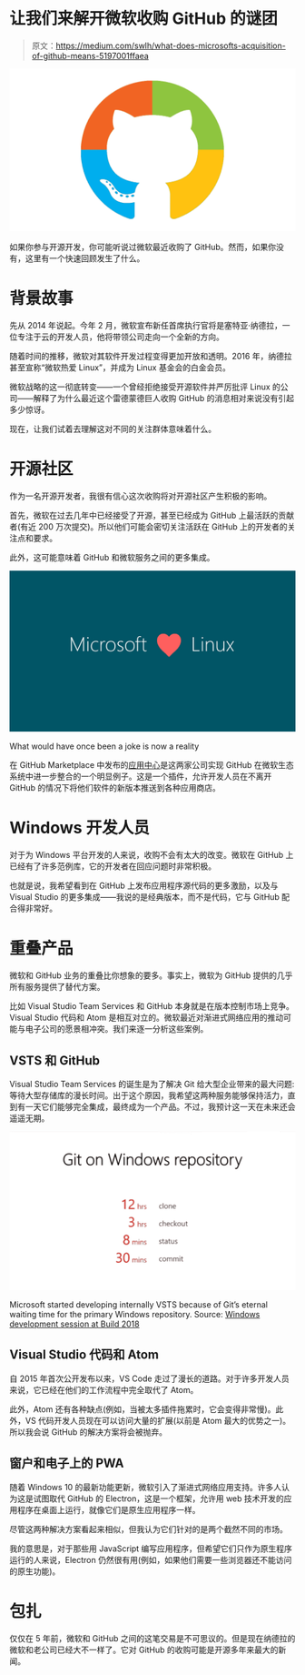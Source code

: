 # 让我们来解开微软收购 GitHub 的谜团

> 原文：<https://medium.com/swlh/what-does-microsofts-acquisition-of-github-means-5197001ffaea>

![](img/fab1ca7b0f64757882027e61c764d060.png)

如果你参与开源开发，你可能听说过微软最近收购了 GitHub。然而，如果你没有，这里有一个快速回顾发生了什么。

# 背景故事

先从 2014 年说起。今年 2 月，微软宣布新任首席执行官将是塞特亚·纳德拉，一位专注于云的开发人员，他将带领公司走向一个全新的方向。

随着时间的推移，微软对其软件开发过程变得更加开放和透明。2016 年，纳德拉甚至宣称“微软热爱 Linux”，并成为 Linux 基金会的白金会员。

微软战略的这一彻底转变——一个曾经拒绝接受开源软件并严厉批评 Linux 的公司——解释了为什么最近这个雷德蒙德巨人收购 GitHub 的消息相对来说没有引起多少惊讶。

现在，让我们试着去理解这对不同的关注群体意味着什么。

# 开源社区

作为一名开源开发者，我很有信心这次收购将对开源社区产生积极的影响。

首先，微软在过去几年中已经接受了开源，甚至已经成为 GitHub 上最活跃的贡献者(有近 200 万次提交)。所以他们可能会密切关注活跃在 GitHub 上的开发者的关注点和要求。

此外，这可能意味着 GitHub 和微软服务之间的更多集成。

![](img/9d0a0671d949c9d4e9a1f986b41ae7d6.png)

What would have once been a joke is now a reality

在 GitHub Marketplace 中发布的[应用中心](https://blogs.msdn.microsoft.com/vsappcenter/microsoft-build-2018-github-integration-faster-devops-and-new-distribution-features/)是这两家公司实现 GitHub 在微软生态系统中进一步整合的一个明显例子。这是一个插件，允许开发人员在不离开 GitHub 的情况下将他们软件的新版本推送到各种应用商店。

# Windows 开发人员

对于为 Windows 平台开发的人来说，收购不会有太大的改变。微软在 GitHub 上已经有了许多范例库，它的开发者在回应问题时非常积极。

也就是说，我希望看到在 GitHub 上发布应用程序源代码的更多激励，以及与 Visual Studio 的更多集成——我说的是经典版本，而不是代码，它与 GitHub 配合得非常好。

# 重叠产品

微软和 GitHub 业务的重叠比你想象的要多。事实上，微软为 GitHub 提供的几乎所有服务提供了替代方案。

比如 Visual Studio Team Services 和 GitHub 本身就是在版本控制市场上竞争。Visual Studio 代码和 Atom 是相互对立的。微软最近对渐进式网络应用的推动可能与电子公司的愿景相冲突。我们来逐一分析这些案例。

## VSTS 和 GitHub

Visual Studio Team Services 的诞生是为了解决 Git 给大型企业带来的最大问题:等待大型存储库的漫长时间。出于这个原因，我希望这两种服务能够保持活力，直到有一天它们能够完全集成，最终成为一个产品。不过，我预计这一天在未来还会遥遥无期。

![](img/20522acbf57dcc5def46f0ed87eff336.png)

Microsoft started developing internally VSTS because of Git’s eternal waiting time for the primary Windows repository. Source: [Windows development session at Build 2018](https://www.youtube.com/watch?v=vJKV3DJ_-Xg)

## Visual Studio 代码和 Atom

自 2015 年首次公开发布以来，VS Code 走过了漫长的道路。对于许多开发人员来说，它已经在他们的工作流程中完全取代了 Atom。

此外，Atom 还有各种缺点(例如，当被太多插件拖累时，它会变得非常慢)。此外，VS 代码开发人员现在可以访问大量的扩展(以前是 Atom 最大的优势之一)。所以我会说 GitHub 的解决方案将会被抛弃。

## 窗户和电子上的 PWA

随着 Windows 10 的最新功能更新，微软引入了渐进式网络应用支持。许多人认为这是试图取代 GitHub 的 Electron，这是一个框架，允许用 web 技术开发的应用程序在桌面上运行，就像它们是原生应用程序一样。

尽管这两种解决方案看起来相似，但我认为它们针对的是两个截然不同的市场。

我的意思是，对于那些用 JavaScript 编写应用程序，但希望它们只作为原生程序运行的人来说，Electron 仍然很有用(例如，如果他们需要一些浏览器还不能访问的原生功能)。

# 包扎

仅仅在 5 年前，微软和 GitHub 之间的这笔交易是不可思议的。但是现在纳德拉的微软和老公司已经大不一样了。它对 GitHub 的收购可能是开源多年来最大的新闻。